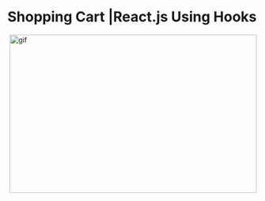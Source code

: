 #  Shopping Cart |React.js  Using Hooks 
<p><img align="right" alt="gif" src="https://user-images.githubusercontent.com/108582380/189154907-fb4d52d7-06b6-4671-8b81-363d600a9503.gif" width="500" height="320"/></p>
